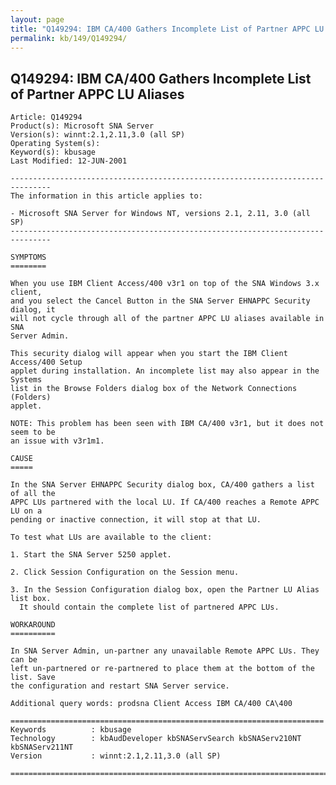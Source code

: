```yaml
---
layout: page
title: "Q149294: IBM CA/400 Gathers Incomplete List of Partner APPC LU Aliases"
permalink: kb/149/Q149294/
---
```


## Q149294: IBM CA/400 Gathers Incomplete List of Partner APPC LU Aliases

	Article: Q149294
	Product(s): Microsoft SNA Server
	Version(s): winnt:2.1,2.11,3.0 (all SP)
	Operating System(s): 
	Keyword(s): kbusage
	Last Modified: 12-JUN-2001
	
	-------------------------------------------------------------------------------
	The information in this article applies to:
	
	- Microsoft SNA Server for Windows NT, versions 2.1, 2.11, 3.0 (all SP) 
	-------------------------------------------------------------------------------
	
	SYMPTOMS
	========
	
	When you use IBM Client Access/400 v3r1 on top of the SNA Windows 3.x client,
	and you select the Cancel Button in the SNA Server EHNAPPC Security dialog, it
	will not cycle through all of the partner APPC LU aliases available in SNA
	Server Admin.
	
	This security dialog will appear when you start the IBM Client Access/400 Setup
	applet during installation. An incomplete list may also appear in the Systems
	list in the Browse Folders dialog box of the Network Connections (Folders)
	applet.
	
	NOTE: This problem has been seen with IBM CA/400 v3r1, but it does not seem to be
	an issue with v3r1m1.
	
	CAUSE
	=====
	
	In the SNA Server EHNAPPC Security dialog box, CA/400 gathers a list of all the
	APPC LUs partnered with the local LU. If CA/400 reaches a Remote APPC LU on a
	pending or inactive connection, it will stop at that LU.
	
	To test what LUs are available to the client:
	
	1. Start the SNA Server 5250 applet.
	
	2. Click Session Configuration on the Session menu.
	
	3. In the Session Configuration dialog box, open the Partner LU Alias list box.
	  It should contain the complete list of partnered APPC LUs.
	
	WORKAROUND
	==========
	
	In SNA Server Admin, un-partner any unavailable Remote APPC LUs. They can be
	left un-partnered or re-partnered to place them at the bottom of the list. Save
	the configuration and restart SNA Server service.
	
	Additional query words: prodsna Client Access IBM CA/400 CA\400
	
	======================================================================
	Keywords          : kbusage 
	Technology        : kbAudDeveloper kbSNAServSearch kbSNAServ210NT kbSNAServ211NT
	Version           : winnt:2.1,2.11,3.0 (all SP)
	
	=============================================================================
	
